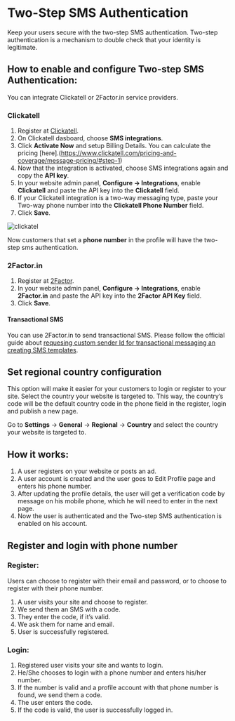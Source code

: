 # Two-Step SMS Authentication


Keep your users secure with the two-step SMS authentication. Two-step authentication is a mechanism to double check that your identity is legitimate.

## How to enable and configure Two-step SMS Authentication:

You can integrate Clickatell or 2Factor.in service providers.

### Clickatell

1.  Register at [Clickatell](https://www.clickatell.com/).
2.  On Clickatell dasboard, choose  **SMS integrations**.
3.  Click  **Activate Now**  and setup Billing Details. You can calculate the pricing  [here].(https://www.clickatell.com/pricing-and-coverage/message-pricing/#step-1)
4.  Now that the integration is activated, choose SMS integrations again and copy the  **API key**.
5.  In your website admin panel,  **Configure -> Integrations**, enable  **Clickatell**  and paste the API key into the  **Clickatell**  field.
6.  If your Clickatell integration is a two-way messaging type, paste your Two-way phone number into the  **Clickatell Phone Number**  field.
7.  Click  **Save**.

![clickatel](https://raw.githubusercontent.com/yclas/guides/master/images/clickatel.png)

Now customers that set a **phone number** in the profile will have the two-step sms authentication.

### 2Factor.in

1.  Register at [2Factor](https://2factor.in/).
2.  In your website admin panel,  **Configure -> Integrations**, enable  **2Factor.in**  and paste the API key into the  **2Factor API Key**  field.
3.  Click  **Save**.

#### Transactional SMS

You can use 2Factor.in to send transactional SMS. Please follow the official guide about [requesing custom sender Id for transactional messaging an creating SMS templates](https://2fa.api-docs.io/v1/send-transactional-sms/create-new-sender-id-for-transactional-sms).

## Set regional country configuration

This option will make it easier for your customers to login or register to your site. Select the country your website is targeted to. This way, the country’s code will be the default country code in the phone field in the register, login and publish a new page.

Go to  **Settings**  ->  **General**  ->  **Regional**  ->  **Country**  and select the country your website is targeted to.

## How it works:

1.  A user registers on your website or posts an ad.
2.  A user account is created and the user goes to Edit Profile page and enters his phone number.
3.  After updating the profile details, the user will get a verification code by message on his mobile phone, which he will need to enter in the next page.
4.  Now the user is authenticated and the Two-step SMS authentication is enabled on his account.



## Register and login with phone number

### Register:

Users can choose to register with their email and password, or to choose to register with their phone number.

1.  A user visits your site and choose to register.
2.  We send them an SMS with a code.
3.  They enter the code, if it’s valid.
4.  We ask them for name and email.
5.  User is successfully registered.

### Login:

1.  Registered user visits your site and wants to login.
2.  He/She chooses to login with a phone number and enters his/her number.
3.  If the number is valid and a profile account with that phone number is found, we send them a code.
4.  The user enters the code.
5.  If the code is valid, the user is successfully logged in.
